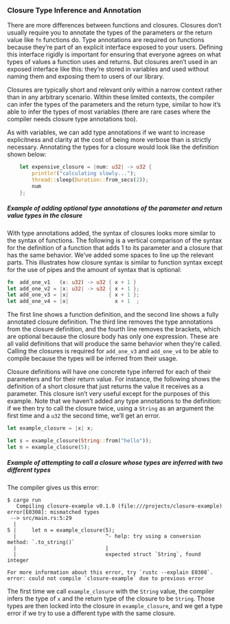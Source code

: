 ﻿### Closure Type Inference and Annotation

There are more differences between functions and closures. Closures don’t usually require you to annotate the types of the parameters or the return value like `fn` functions do. Type annotations are required on functions because they’re part of an explicit interface exposed to your users. Defining this interface rigidly is important for ensuring that everyone agrees on what types of values a function uses and returns. But closures aren’t used in an exposed interface like this: they’re stored in variables and used without naming them and exposing them to users of our library.

Closures are typically short and relevant only within a narrow context rather than in any arbitrary scenario. Within these limited contexts, the compiler can infer the types of the parameters and the return type, similar to how it’s able to infer the types of most variables (there are rare cases where the compiler needs closure type annotations too).

As with variables, we can add type annotations if we want to increase explicitness and clarity at the cost of being more verbose than is strictly necessary. Annotating the types for a closure would look like the definition shown below:

```rust
    let expensive_closure = |num: u32| -> u32 {
        println!("calculating slowly...");
        thread::sleep(Duration::from_secs(2));
        num
    };
```

##### Example of adding optional type annotations of the parameter and return value types in the closure

With type annotations added, the syntax of closures looks more similar to the syntax of functions. The following is a vertical comparison of the syntax for the definition of a function that adds 1 to its parameter and a closure that has the same behavior. We’ve added some spaces to line up the relevant parts. This illustrates how closure syntax is similar to function syntax except for the use of pipes and the amount of syntax that is optional:

```rust
fn  add_one_v1   (x: u32) -> u32 { x + 1 }
let add_one_v2 = |x: u32| -> u32 { x + 1 };
let add_one_v3 = |x|             { x + 1 };
let add_one_v4 = |x|               x + 1  ;
```

The first line shows a function definition, and the second line shows a fully annotated closure definition. The third line removes the type annotations from the closure definition, and the fourth line removes the brackets, which are optional because the closure body has only one expression. These are all valid definitions that will produce the same behavior when they’re called. Calling the closures is required for `add_one_v3` and `add_one_v4` to be able to compile because the types will be inferred from their usage.

Closure definitions will have one concrete type inferred for each of their parameters and for their return value. For instance, the following shows the definition of a short closure that just returns the value it receives as a parameter. This closure isn’t very useful except for the purposes of this example. Note that we haven’t added any type annotations to the definition: if we then try to call the closure twice, using a `String` as an argument the first time and a `u32` the second time, we’ll get an error.

```rust
let example_closure = |x| x;

let s = example_closure(String::from("hello"));
let n = example_closure(5);
```

##### Example of attempting to call a closure whose types are inferred with two different types

The compiler gives us this error:

```console
$ cargo run
   Compiling closure-example v0.1.0 (file:///projects/closure-example)
error[E0308]: mismatched types
 --> src/main.rs:5:29
  |
5 |     let n = example_closure(5);
  |                             ^- help: try using a conversion method: `.to_string()`
  |                             |
  |                             expected struct `String`, found integer

For more information about this error, try `rustc --explain E0308`.
error: could not compile `closure-example` due to previous error
```

The first time we call `example_closure` with the `String` value, the compiler infers the type of `x` and the return type of the closure to be `String`. Those types are then locked into the closure in `example_closure`, and we get a type error if we try to use a different type with the same closure.
